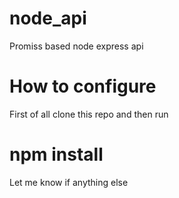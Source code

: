 # node_api
Promiss based node express api


# How to configure
First of all clone this repo and then run

# npm install






Let me know if anything else
